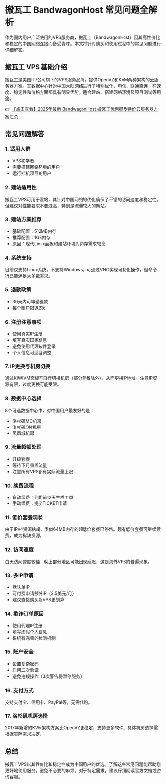 # 搬瓦工 BandwagonHost 常见问题全解析

作为国内用户广泛使用的VPS服务商，搬瓦工（BandwagonHost）因其高性价比和稳定的中国网络连接而备受青睐。本文将针对购买和使用过程中的常见问题进行详细解答。

## 搬瓦工 VPS 基础介绍

搬瓦工是美国IT7公司旗下的VPS服务品牌，提供OpenVZ和KVM两种架构的云服务器方案。其数据中心针对中国大陆网络进行了特别优化，电信、联通直连，在速度、稳定性和价格方面都具有明显优势，适合建站、搭建网络环境及项目测试等用途。

👉 [【点击查看】2025年最新 BandwagonHost 搬瓦工优惠码及特价云服务器方案汇总](https://bit.ly/banwagon)

## 常见问题解答

### 1. 适用人群
- VPS初学者
- 需要搭建网络环境的用户
- 运行挂机项目的用户

### 2. 建站适用性
搬瓦工VPS可用于建站，其针对中国网络的优化确保了不错的访问速度和稳定性。但建议对性能要求不要过高，特别是流量较大的网站。

### 3. 建站方案推荐
- 基础配置：512MB内存
- 推荐配置：1GB内存
- 原因：现代Linux面板和建站环境对内存需求较高

### 4. 系统支持
目前仅支持Linux系统，不支持Windows。可通过VNC实现可视化操作，但命令行已能满足大多数需求。

### 5. 退款政策
- 30天内可申请退款
- 每个账户限退2次

### 6. 注册注意事项
- 使用真实IP注册
- 填写真实国家信息
- 避免使用代理软件登录
- 个人信息可适当调整

### 7. IP更换与机房切换
通过KIWIVM面板可自行切换机房（部分套餐除外），从而更换IP地址。注意IP资源有限，过度更换可能受限。

### 8. 数据中心选择
8个可选数据中心中，对中国用户最友好的是：
- 洛杉矶MC机房
- 洛杉矶QN机房
- 凤凰城机房

### 9. 流量超额处理
- 升级套餐
- 等待下月重置流量
- 注意所有VPS都有实际流量上限

### 10. 续费流程
- 自动续费：到期前12天生成工单
- 手动续费：提交TICKET申请

### 11. 低价套餐现状
由于IPv4资源枯竭，类似64MB内存的超低价套餐已停售。现有低价套餐可继续续费，成为稀缺资源。

### 12. 访问速度
白天访问速度较佳，晚上部分地区可能出现延迟，这是海外VPS的普遍现象。

### 13. 多IP申请
- 默认单IP
- 可付费申请额外IP（2.5美元/月）
- 建议直接购买新VPS更划算

### 14. 欺诈订单原因
- 使用代理IP注册
- 填写虚假个人信息
- 系统有完善的检测机制

### 15. 账户安全
- 设置复杂密码
- 启用二次验证
- 避免违规操作（3次警告将暂停服务）

### 16. 支付方式
支持支付宝、信用卡、PayPal等，无需代购。

### 17. 洛杉矶机房选择
2017年新增的KVM架构方案比OpenVZ更稳定，支持更多软件。具体机房选择需根据实际需求决定。

## 总结
搬瓦工VPS以其性价比和稳定性成为中国用户的优选。了解这些常见问题能帮助您更好地使用服务，避免不必要的麻烦。对于特定需求，建议仔细阅读官方文档或咨询客服。